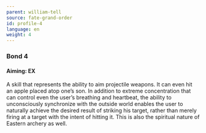 ```yaml
---
parent: william-tell
source: fate-grand-order
id: profile-4
language: en
weight: 4
---
```


### Bond 4

#### Aiming: EX

A skill that represents the ability to aim projectile weapons. It can even hit an apple placed atop one’s son.
In addition to extreme concentration that can control even the user’s breathing and heartbeat, the ability to unconsciously synchronize with the outside world enables the user to naturally achieve the desired result of striking his target, rather than merely firing at a target with the intent of hitting it.
This is also the spiritual nature of Eastern archery as well.
